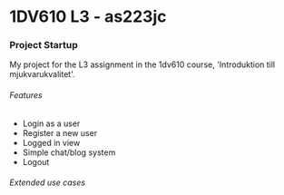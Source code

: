# 1DV610 L3 - as223jc
### Project Startup
My project for the L3 assignment in the 1dv610 course, 'Introduktion till mjukvarukvalitet'.

###### *Features*
* Login as a user
* Register a new user
* Logged in view
* Simple chat/blog system
* Logout


###### *Extended use cases*
